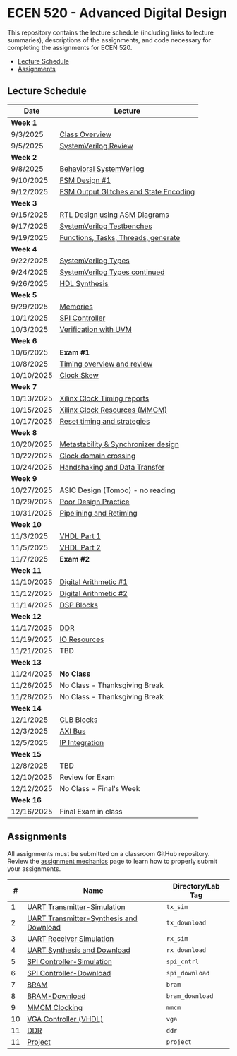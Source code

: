 # ECEN 520 - Advanced Digital Design

This repository contains the lecture schedule (including links to lecture summaries), descriptions of the assignments, and code necessary for completing the assignments for ECEN 520.
* [Lecture Schedule](#lecture-schedule)
* [Assignments](#assignments)

## Lecture Schedule

<!-- See notes for future changes below. --> 

| Date | Lecture |
| --- | --- |
| **Week 1** | |
| 9/3/2025   | [Class Overview](./lectures/class_overview.md) |
| 9/5/2025   | [SystemVerilog Review](./lectures/system_verilog_overview.md) |
| **Week 2** | |
| 9/8/2025   | [Behavioral SystemVerilog](./lectures/system_verilog_sequential.md) |
| 9/10/2025  | [FSM Design #1](./lectures/fsm_design.md) |
| 9/12/2025  | [FSM Output Glitches and State Encoding](./lectures/glitches.md) |
| **Week 3** | |
| 9/15/2025  | [RTL Design using ASM Diagrams](./lectures/rtl_asmd.md)|
| 9/17/2025  | [SystemVerilog Testbenches](./lectures/testbenches.md)|
| 9/19/2025  | [Functions, Tasks, Threads, generate](./lectures/functions_tasks.md) |
| **Week 4** | |
| 9/22/2025  | [SystemVerilog Types](./lectures/systemverilog_types.md) |
| 9/24/2025  | [SystemVerilog Types continued](./lectures/systemverilog_types.md) |
| 9/26/2025  | [HDL Synthesis](./lectures/hd_synthesis.md) |
| **Week 5** | |
| 9/29/2025  | [Memories](./lectures/memories.md) |
| 10/1/2025  | [SPI Controller](./lectures/spi.md) |
| 10/3/2025  | [Verification with UVM](./lectures/uvm.md) |
| **Week 6** | |
| 10/6/2025  | **Exam #1** |
| 10/8/2025  | [Timing overview and review](./lectures/timing_overview.md) |
| 10/10/2025 | [Clock Skew](./lectures/clock_skew.md) |
| **Week 7** | |
| 10/13/2025 | [Xilinx Clock Timing reports](./lectures/xilinx_timing.md) |
| 10/15/2025 | [Xilinx Clock Resources (MMCM)](./lectures/xilinx_clocking.md) |
| 10/17/2025 | [Reset timing and strategies](./lectures/reset_strategies.md) |
| **Week 8** | |
| 10/20/2025 | [Metastability & Synchronizer design](./lectures/metastability.md) |
| 10/22/2025 | [Clock domain crossing](./lectures/clock_crossing.md) |
| 10/24/2025 | [Handshaking and Data Transfer](./lectures/handshaking.md) |
| **Week 9** | |
| 10/27/2025 | ASIC Design (Tomoo) - no reading |
| 10/29/2025 | [Poor Design Practice](./lectures/poor_practice.md)|
| 10/31/2025  | [Pipelining and Retiming](./lectures/pipelining.md) |
| **Week 10**| |
| 11/3/2025  | [VHDL Part 1](./lectures/vhdl1.md) |
| 11/5/2025  | [VHDL Part 2](./lectures/vhdl2.md) |
| 11/7/2025  | **Exam #2** |
| **Week 11**|  |
| 11/10/2025 | [Digital Arithmetic #1](./lectures/arith1.md)  |
| 11/12/2025 | [Digital Arithmetic #2](./lectures/arith2.md) |
| 11/14/2025 | [DSP Blocks](./lectures/dsp.md)  |
| **Week 12**| |
| 11/17/2025 | [DDR](./lectures/ddr.md) |
| 11/19/2025 | [IO Resources](./lectures/io.md)  |
| 11/21/2025 | TBD |
| **Week 13**| |
| 11/24/2025 | **No Class** |
| 11/26/2025 | No Class - Thanksgiving Break |
| 11/28/2025 | No Class - Thanksgiving Break |
| **Week 14**| |
| 12/1/2025  | [CLB Blocks](./lectures/clb.md) |
| 12/3/2025  | [AXI Bus](./lectures/axi.md) |
| 12/5/2025  | [IP Integration](./lectures/ip_integration.md)  |
| **Week 15**|  |
| 12/8/2025  | TBD |
| 12/10/2025  | Review for Exam |
| 12/12/2025  | No Class - Final's Week |
| **Week 16**|  |
| 12/16/2025 | Final Exam in class |

<!--
* Move synthesis lecture before testbench/types lectures
* Dedicated lecture on implementation, constraints, and timing analysis
* Dedicated lecture on Verilog vs. SystemVerilog (how to code in Verilog)
  (this seemed to be weak and skipped this time)

Other Lectures: 
* ILA (Integrated Logic Analyzer)
* Simulation Coverage
* Assertions
* [Alternative HDLs](./lectures/alt_hdl.md)
* [Wishbone Bus](./lectures/wishbone.md)
-->

## Assignments

All assignments must be submitted on a classroom GitHub repository. 
Review the [assignment mechanics](./resources/assignment_mechanics.md) page to learn how to properly submit your assignments.

| # | Name | Directory/Lab Tag | 
| ---- | ----| ----|
| 1 | [UART Transmitter-Simulation](./tx_sim/UART_Transmitter_sim.md) | `tx_sim` |
| 2 | [UART Transmitter-Synthesis and Download](./tx_download/tx_download.md) | `tx_download` |
| 3 | [UART Receiver Simulation](./rx_sim/UART_Receiver_sim.md) | `rx_sim` |
| 4 | [UART Synthesis and Download](./rx_download/UART-Receiver_synth.md) | `rx_download` |
| 5 | [SPI Controller-Simulation](./spi_cntrl/SPI_cntrl.md) | `spi_cntrl` |
| 6 | [SPI Controller-Download](./spi_download/spi_download.md) | `spi_download` |
| 7 | [BRAM](./bram/bram.md) | `bram` |
| 8 | [BRAM-Download](./bram_download/bram_download.md) | `bram_download` |
| 9 | [MMCM Clocking](./mmcm/mmcm.md) | `mmcm` |
| 10 | [VGA Controller (VHDL)](./vga/vga.md) | `vga` |
| 11 | [DDR](./ddr/ddr.md) | `ddr` |
| 11 | [Project](./project/project.md) | `project` |

